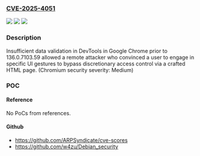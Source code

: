 ### [CVE-2025-4051](https://cve.mitre.org/cgi-bin/cvename.cgi?name=CVE-2025-4051)
![](https://img.shields.io/static/v1?label=Product&message=Chrome&color=blue)
![](https://img.shields.io/static/v1?label=Version&message=136.0.7103.59%20&color=brightgreen)
![](https://img.shields.io/static/v1?label=Vulnerability&message=Insufficient%20data%20validation&color=brightgreen)

### Description

Insufficient data validation in DevTools in Google Chrome prior to 136.0.7103.59 allowed a remote attacker who convinced a user to engage in specific UI gestures to bypass discretionary access control via a crafted HTML page. (Chromium security severity: Medium)

### POC

#### Reference
No PoCs from references.

#### Github
- https://github.com/ARPSyndicate/cve-scores
- https://github.com/w4zu/Debian_security

